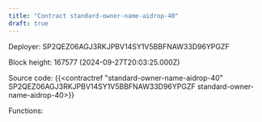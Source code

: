 ```yaml
---
title: "Contract standard-owner-name-aidrop-40"
draft: true
---
```

Deployer: SP2QEZ06AGJ3RKJPBV14SY1V5BBFNAW33D96YPGZF


 



Block height: 167577 (2024-09-27T20:03:25.000Z)

Source code: {{<contractref "standard-owner-name-aidrop-40" SP2QEZ06AGJ3RKJPBV14SY1V5BBFNAW33D96YPGZF standard-owner-name-aidrop-40>}}

Functions:


